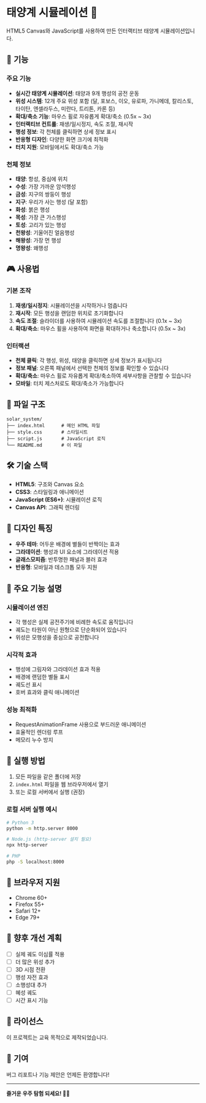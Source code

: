 # 태양계 시뮬레이션 🌌

HTML5 Canvas와 JavaScript를 사용하여 만든 인터랙티브 태양계 시뮬레이션입니다.

## 🚀 기능

### 주요 기능
- **실시간 태양계 시뮬레이션**: 태양과 9개 행성의 공전 운동
- **위성 시스템**: 12개 주요 위성 포함 (달, 포보스, 이오, 유로파, 가니메데, 칼리스토, 타이탄, 엔셀라두스, 미란다, 트리톤, 카론 등)
- **확대/축소 기능**: 마우스 휠로 자유롭게 확대/축소 (0.5x ~ 3x)
- **인터랙티브 컨트롤**: 재생/일시정지, 속도 조절, 재시작
- **행성 정보**: 각 천체를 클릭하면 상세 정보 표시
- **반응형 디자인**: 다양한 화면 크기에 최적화
- **터치 지원**: 모바일에서도 확대/축소 가능

### 천체 정보
- **태양**: 항성, 중심에 위치
- **수성**: 가장 가까운 암석행성
- **금성**: 지구의 쌍둥이 행성
- **지구**: 우리가 사는 행성 (달 포함)
- **화성**: 붉은 행성
- **목성**: 가장 큰 가스행성
- **토성**: 고리가 있는 행성
- **천왕성**: 기울어진 얼음행성
- **해왕성**: 가장 먼 행성
- **명왕성**: 왜행성

## 🎮 사용법

### 기본 조작
1. **재생/일시정지**: 시뮬레이션을 시작하거나 멈춥니다
2. **재시작**: 모든 행성을 랜덤한 위치로 초기화합니다
3. **속도 조절**: 슬라이더를 사용하여 시뮬레이션 속도를 조절합니다 (0.1x ~ 3x)
4. **확대/축소**: 마우스 휠을 사용하여 화면을 확대하거나 축소합니다 (0.5x ~ 3x)

### 인터랙션
- **천체 클릭**: 각 행성, 위성, 태양을 클릭하면 상세 정보가 표시됩니다
- **정보 패널**: 오른쪽 패널에서 선택한 천체의 정보를 확인할 수 있습니다
- **확대/축소**: 마우스 휠로 자유롭게 확대/축소하여 세부사항을 관찰할 수 있습니다
- **모바일**: 터치 제스처로도 확대/축소가 가능합니다

## 📁 파일 구조

```
solar_system/
├── index.html      # 메인 HTML 파일
├── style.css       # 스타일시트
├── script.js       # JavaScript 로직
└── README.md       # 이 파일
```

## 🛠️ 기술 스택

- **HTML5**: 구조와 Canvas 요소
- **CSS3**: 스타일링과 애니메이션
- **JavaScript (ES6+)**: 시뮬레이션 로직
- **Canvas API**: 그래픽 렌더링

## 🎨 디자인 특징

- **우주 테마**: 어두운 배경에 별들이 반짝이는 효과
- **그라데이션**: 행성과 UI 요소에 그라데이션 적용
- **글래스모피즘**: 반투명한 패널과 블러 효과
- **반응형**: 모바일과 데스크톱 모두 지원

## 🌟 주요 기능 설명

### 시뮬레이션 엔진
- 각 행성은 실제 공전주기에 비례한 속도로 움직입니다
- 궤도는 타원이 아닌 원형으로 단순화되어 있습니다
- 위성은 모행성을 중심으로 공전합니다

### 시각적 효과
- 행성에 그림자와 그라데이션 효과 적용
- 배경에 랜덤한 별들 표시
- 궤도선 표시
- 호버 효과와 클릭 애니메이션

### 성능 최적화
- RequestAnimationFrame 사용으로 부드러운 애니메이션
- 효율적인 렌더링 루프
- 메모리 누수 방지

## 🔧 실행 방법

1. 모든 파일을 같은 폴더에 저장
2. `index.html` 파일을 웹 브라우저에서 열기
3. 또는 로컬 서버에서 실행 (권장)

### 로컬 서버 실행 예시
```bash
# Python 3
python -m http.server 8000

# Node.js (http-server 설치 필요)
npx http-server

# PHP
php -S localhost:8000
```

## 📱 브라우저 지원

- Chrome 60+
- Firefox 55+
- Safari 12+
- Edge 79+

## 🎯 향후 개선 계획

- [ ] 실제 궤도 이심률 적용
- [ ] 더 많은 위성 추가
- [ ] 3D 시점 전환
- [ ] 행성 자전 효과
- [ ] 소행성대 추가
- [ ] 혜성 궤도
- [ ] 시간 표시 기능

## 📄 라이선스

이 프로젝트는 교육 목적으로 제작되었습니다.

## 🤝 기여

버그 리포트나 기능 제안은 언제든 환영합니다!

---

**즐거운 우주 탐험 되세요! 🚀✨** 